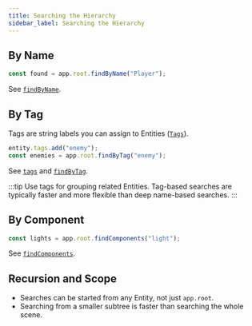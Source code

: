 ```yaml
---
title: Searching the Hierarchy
sidebar_label: Searching the Hierarchy
---
```


## By Name

```javascript
const found = app.root.findByName("Player");
```

See [`findByName`](https://api.playcanvas.com/engine/classes/GraphNode.html#findbyname).

## By Tag

Tags are string labels you can assign to Entities ([`Tags`](https://api.playcanvas.com/engine/classes/Tags.html)).

```javascript
entity.tags.add("enemy");
const enemies = app.root.findByTag("enemy");
```

See [`tags`](https://api.playcanvas.com/engine/classes/Entity.html#tags) and [`findByTag`](https://api.playcanvas.com/engine/classes/Entity.html#findbytag).

:::tip
Use tags for grouping related Entities. Tag-based searches are typically faster and more flexible than deep name-based searches.
:::

## By Component

```javascript
const lights = app.root.findComponents("light");
```

See [`findComponents`](https://api.playcanvas.com/engine/classes/Entity.html#findcomponents).

## Recursion and Scope

- Searches can be started from any Entity, not just `app.root`.
- Searching from a smaller subtree is faster than searching the whole scene.
